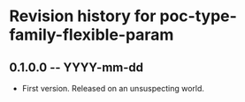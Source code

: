 # Revision history for poc-type-family-flexible-param

## 0.1.0.0 -- YYYY-mm-dd

* First version. Released on an unsuspecting world.
